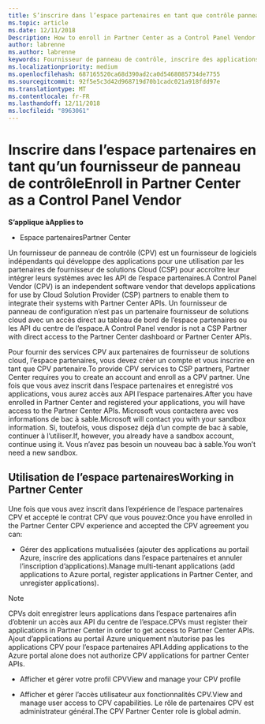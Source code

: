 ```yaml
---
title: S’inscrire dans l’espace partenaires en tant que contrôle panneau fournisseur | L’espace partenaires
ms.topic: article
ms.date: 12/11/2018
Description: How to enroll in Partner Center as a Control Panel Vendor
author: labrenne
ms.author: labrenne
keywords: Fournisseur de panneau de contrôle, inscrire des applications CPV, gérer les applications CPV
ms.localizationpriority: medium
ms.openlocfilehash: 687165520ca68d390ad2ca0d5468085734de7755
ms.sourcegitcommit: 92f5e5c3d42d968719d70b1cadc021a918fdd97e
ms.translationtype: MT
ms.contentlocale: fr-FR
ms.lasthandoff: 12/11/2018
ms.locfileid: "8963061"
---
```

# <a name="enroll-in-partner-center-as-a-control-panel-vendor"></a><span data-ttu-id="6e9f3-103">Inscrire dans l’espace partenaires en tant qu’un fournisseur de panneau de contrôle</span><span class="sxs-lookup"><span data-stu-id="6e9f3-103">Enroll in Partner Center as a Control Panel Vendor</span></span>

**<span data-ttu-id="6e9f3-104">S’applique à</span><span class="sxs-lookup"><span data-stu-id="6e9f3-104">Applies to</span></span>**

- <span data-ttu-id="6e9f3-105">Espace partenaires</span><span class="sxs-lookup"><span data-stu-id="6e9f3-105">Partner Center</span></span>

<span data-ttu-id="6e9f3-106">Un fournisseur de panneau de contrôle (CPV) est un fournisseur de logiciels indépendants qui développe des applications pour une utilisation par les partenaires de fournisseur de solutions Cloud (CSP) pour accroître leur intégrer leurs systèmes avec les API de l’espace partenaires.</span><span class="sxs-lookup"><span data-stu-id="6e9f3-106">A Control Panel Vendor (CPV) is an independent software vendor that develops applications for use by Cloud Solution Provider (CSP) partners to enable them to integrate their systems with Partner Center APIs.</span></span> <span data-ttu-id="6e9f3-107">Un fournisseur de panneau de configuration n’est pas un partenaire fournisseur de solutions cloud avec un accès direct au tableau de bord de l’espace partenaires ou les API du centre de l’espace.</span><span class="sxs-lookup"><span data-stu-id="6e9f3-107">A Control Panel vendor is not a CSP Partner with direct access to the Partner Center dashboard or Partner Center APIs.</span></span>

<span data-ttu-id="6e9f3-108">Pour fournir des services CPV aux partenaires de fournisseur de solutions cloud, l’espace partenaires, vous devez créer un compte et vous inscrire en tant que CPV partenaire.</span><span class="sxs-lookup"><span data-stu-id="6e9f3-108">To provide CPV services to CSP partners, Partner Center requires you to create an account and enroll as a CPV partner.</span></span> <span data-ttu-id="6e9f3-109">Une fois que vous avez inscrit dans l’espace partenaires et enregistré vos applications, vous aurez accès aux API l’espace partenaires.</span><span class="sxs-lookup"><span data-stu-id="6e9f3-109">After you have enrolled in Partner Center and registered your applications, you will have access to the Partner Center APIs.</span></span>  <span data-ttu-id="6e9f3-110">Microsoft vous contactera avec vos informations de bac à sable.</span><span class="sxs-lookup"><span data-stu-id="6e9f3-110">Microsoft will contact you with your sandbox information.</span></span> <span data-ttu-id="6e9f3-111">Si, toutefois, vous disposez déjà d’un compte de bac à sable, continuer à l’utiliser.</span><span class="sxs-lookup"><span data-stu-id="6e9f3-111">If, however, you already have a sandbox account, continue using it.</span></span> <span data-ttu-id="6e9f3-112">Vous n’avez pas besoin un nouveau bac à sable.</span><span class="sxs-lookup"><span data-stu-id="6e9f3-112">You won’t need a new sandbox.</span></span> 


## <a name="working-in-partner-center"></a><span data-ttu-id="6e9f3-113">Utilisation de l’espace partenaires</span><span class="sxs-lookup"><span data-stu-id="6e9f3-113">Working in Partner Center</span></span>
<span data-ttu-id="6e9f3-114">Une fois que vous avez inscrit dans l’expérience de l’espace partenaires CPV et accepté le contrat CPV que vous pouvez:</span><span class="sxs-lookup"><span data-stu-id="6e9f3-114">Once you have enrolled in the Partner Center CPV experience and accepted the CPV agreement you can:</span></span>

- <span data-ttu-id="6e9f3-115">Gérer des applications mutualisées (ajouter des applications au portail Azure, inscrire des applications dans l’espace partenaires et annuler l’inscription d’applications).</span><span class="sxs-lookup"><span data-stu-id="6e9f3-115">Manage multi-tenant applications (add applications to Azure portal, register applications in Partner Center, and unregister applications).</span></span>

>[!Note] 
><span data-ttu-id="6e9f3-116">CPVs doit enregistrer leurs applications dans l’espace partenaires afin d’obtenir un accès aux API du centre de l’espace.</span><span class="sxs-lookup"><span data-stu-id="6e9f3-116">CPVs must register their applications in Partner Center in order to get access to Partner Center APIs.</span></span> <span data-ttu-id="6e9f3-117">Ajout d’applications au portail Azure uniquement n’autorise pas les applications CPV pour l’espace partenaires API.</span><span class="sxs-lookup"><span data-stu-id="6e9f3-117">Adding applications to the Azure portal alone does not authorize CPV applications for partner Center APIs.</span></span>

- <span data-ttu-id="6e9f3-118">Afficher et gérer votre profil CPV</span><span class="sxs-lookup"><span data-stu-id="6e9f3-118">View and manage your CPV profile</span></span> 

- <span data-ttu-id="6e9f3-119">Afficher et gérer l’accès utilisateur aux fonctionnalités CPV.</span><span class="sxs-lookup"><span data-stu-id="6e9f3-119">View and manage user access to CPV capabilities.</span></span> <span data-ttu-id="6e9f3-120">Le rôle de partenaires CPV est administrateur général.</span><span class="sxs-lookup"><span data-stu-id="6e9f3-120">The CPV Partner Center role is global admin.</span></span>


